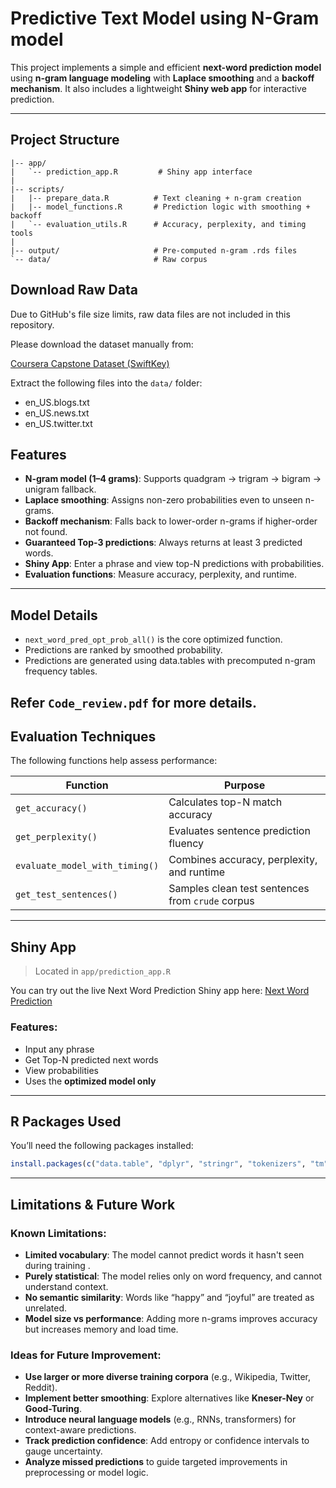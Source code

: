 # Predictive Text Model using N-Gram model

This project implements a simple and efficient **next-word prediction model** using **n-gram language modeling** with **Laplace smoothing** and a **backoff mechanism**. It also includes a lightweight **Shiny web app** for interactive prediction.

---

## Project Structure
```
|-- app/
|   `-- prediction_app.R         # Shiny app interface
|
|-- scripts/
|   |-- prepare_data.R          # Text cleaning + n-gram creation
|   |-- model_functions.R       # Prediction logic with smoothing + backoff
|   `-- evaluation_utils.R      # Accuracy, perplexity, and timing tools
|
|-- output/                     # Pre-computed n-gram .rds files
`-- data/                       # Raw corpus

```
 
## Download Raw Data

Due to GitHub's file size limits, raw data files are not included in this repository.

Please download the dataset manually from:

[Coursera Capstone Dataset (SwiftKey)](https://d396qusza40orc.cloudfront.net/dsscapstone/dataset/Coursera-SwiftKey.zip)

Extract the following files into the `data/` folder:

- en_US.blogs.txt
- en_US.news.txt
- en_US.twitter.txt

## Features

- **N-gram model (1–4 grams)**: Supports quadgram -> trigram -> bigram -> unigram fallback.
- **Laplace smoothing**: Assigns non-zero probabilities even to unseen n-grams.
- **Backoff mechanism**: Falls back to lower-order n-grams if higher-order not found.
- **Guaranteed Top-3 predictions**: Always returns at least 3 predicted words.
- **Shiny App**: Enter a phrase and view top-N predictions with probabilities.
- **Evaluation functions**: Measure accuracy, perplexity, and runtime.

---

## Model Details

- `next_word_pred_opt_prob_all()` is the core optimized function.
- Predictions are ranked by smoothed probability.
- Predictions are generated using data.tables with precomputed n-gram frequency tables.

Refer `Code_review.pdf` for more details.
---

## Evaluation Techniques

The following functions help assess performance:

| Function                     | Purpose                                  |
|------------------------------|------------------------------------------|
| `get_accuracy()`             | Calculates top-N match accuracy          |
| `get_perplexity()`           | Evaluates sentence prediction fluency    |
| `evaluate_model_with_timing()` | Combines accuracy, perplexity, and runtime |
| `get_test_sentences()`       | Samples clean test sentences from `crude` corpus |

---

## Shiny App

> Located in `app/prediction_app.R`

You can try out the live Next Word Prediction Shiny app here:
[Next Word Prediction](https://sarim-bit.shinyapps.io/Next_Word_Prediction/)


### Features:
- Input any phrase
- Get Top-N predicted next words
- View probabilities
- Uses the **optimized model only**

---

## R Packages Used

You’ll need the following packages installed:

```r
install.packages(c("data.table", "dplyr", "stringr", "tokenizers", "tm", "shiny", "DT"))
```
---

## Limitations & Future Work

### Known Limitations:
- **Limited vocabulary**: The model cannot predict words it hasn't seen during training .
- **Purely statistical**: The model relies only on word frequency, and cannot understand context.
- **No semantic similarity**: Words like “happy” and “joyful” are treated as unrelated.
- **Model size vs performance**: Adding more n-grams improves accuracy but increases memory and load time.

### Ideas for Future Improvement:
- **Use larger or more diverse training corpora** (e.g., Wikipedia, Twitter, Reddit).
- **Implement better smoothing**: Explore alternatives like **Kneser-Ney** or **Good-Turing**.
- **Introduce neural language models** (e.g., RNNs, transformers) for context-aware predictions.
- **Track prediction confidence**: Add entropy or confidence intervals to gauge uncertainty.
- **Analyze missed predictions** to guide targeted improvements in preprocessing or model logic.


